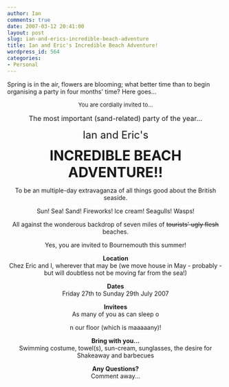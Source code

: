 ```yaml
---
author: Ian
comments: true
date: 2007-03-12 20:41:00
layout: post
slug: ian-and-erics-incredible-beach-adventure
title: Ian and Eric's Incredible Beach Adventure!
wordpress_id: 564
categories:
- Personal
---
```


Spring is in the air, flowers are blooming; what better time than to begin organising a party in four months' time?  Here goes...  

<center><font size=2>You are cordially invited to...</font>  

<font size=3>The most important (sand-related) party of the year...</font>  

<font size=5>Ian and Eric's</font>  

<font size=6><b>INCREDIBLE BEACH ADVENTURE!!</b></font>  

To be an multiple-day extravaganza of all things good about the British seaside.  

Sun!  Sea!  Sand!  Fireworks!  Ice cream!  Seagulls!  Wasps!  

All against the wonderous backdrop of seven miles of <strike>tourists' ugly flesh</strike> beaches.  

Yes, you are invited to Bournemouth this summer!  

<b>Location</b><br>Chez Eric and I, wherever that may be (we move house in May - probably - but will doubtless not be moving far from the sea!)  

<b>Dates</b><br>Friday 27th to Sunday 29th July 2007  

<b>Invitees</b><br>As many of you as can sleep o  

n our floor (which is maaaaany)!  

<b>Bring with you...</b><br>Swimming costume, towel(s), sun-cream, sunglasses, the desire for Shakeaway and barbecues  

<b>Any Questions?</b><br>Comment away...
